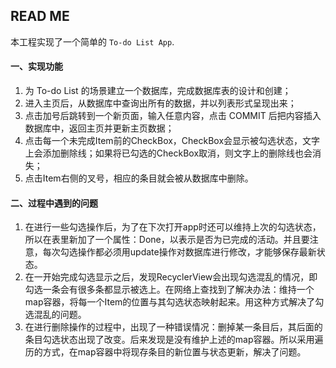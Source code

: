 ## READ ME

本工程实现了一个简单的 `To-do List App`.

#### 一、实现功能

1. 为 To-do List 的场景建⽴⼀个数据库，完成数据库表的设计和创建；
2. 进⼊主⻚后，从数据库中查询出所有的数据，并以列表形式呈现出来；
3. 点击加号后跳转到⼀个新⻚⾯，输⼊任意内容，点击 COMMIT 后把内容插⼊数据库中，返回主⻚并更新主⻚数据；
4. 点击每一个未完成Item前的CheckBox，CheckBox会显示被勾选状态，文字上会添加删除线；如果将已勾选的CheckBox取消，则文字上的删除线也会消失；
5. 点击Item右侧的叉号，相应的条目就会被从数据库中删除。

#### 二、过程中遇到的问题

1. 在进行一些勾选操作后，为了在下次打开app时还可以维持上次的勾选状态，所以在表里新加了一个属性：Done，以表示是否为已完成的活动。并且要注意，每次勾选操作都必须用update操作对数据库进行修改，才能够保存最新状态。
2. 在一开始完成勾选显示之后，发现RecyclerView会出现勾选混乱的情况，即勾选一条会有很多条都显示被选上。在网络上查找到了解决办法：维持一个map容器，将每一个Item的位置与其勾选状态映射起来。用这种方式解决了勾选混乱的问题。
3. 在进行删除操作的过程中，出现了一种错误情况：删掉某一条目后，其后面的条目勾选状态出现了改变。后来发现是没有维护上述的map容器。所以采用遍历的方式，在map容器中将现存条目的新位置与状态更新，解决了问题。

